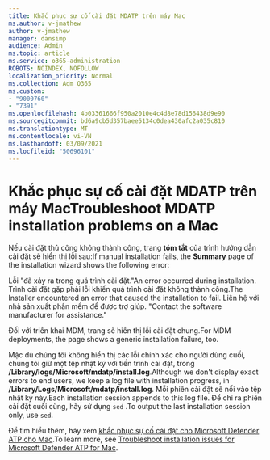 ```yaml
---
title: Khắc phục sự cố cài đặt MDATP trên máy Mac
ms.author: v-jmathew
author: v-jmathew
manager: dansimp
audience: Admin
ms.topic: article
ms.service: o365-administration
ROBOTS: NOINDEX, NOFOLLOW
localization_priority: Normal
ms.collection: Adm_O365
ms.custom:
- "9000760"
- "7391"
ms.openlocfilehash: 4b03361666f950a2010e4c4d8e78d156438d9e90
ms.sourcegitcommit: bd6a9cb5d357baee5134c0dea430afc2a035c810
ms.translationtype: MT
ms.contentlocale: vi-VN
ms.lasthandoff: 03/09/2021
ms.locfileid: "50696101"
---
```

# <a name="troubleshoot-mdatp-installation-problems-on-a-mac"></a><span data-ttu-id="875a8-102">Khắc phục sự cố cài đặt MDATP trên máy Mac</span><span class="sxs-lookup"><span data-stu-id="875a8-102">Troubleshoot MDATP installation problems on a Mac</span></span>

<span data-ttu-id="875a8-103">Nếu cài đặt thủ công không thành công, trang **tóm tắt** của trình hướng dẫn cài đặt sẽ hiển thị lỗi sau:</span><span class="sxs-lookup"><span data-stu-id="875a8-103">If manual installation fails, the **Summary** page of the installation wizard shows the following error:</span></span>

<span data-ttu-id="875a8-104">Lỗi "đã xảy ra trong quá trình cài đặt.</span><span class="sxs-lookup"><span data-stu-id="875a8-104">"An error occurred during installation.</span></span> <span data-ttu-id="875a8-105">Trình cài đặt gặp phải lỗi khiến quá trình cài đặt không thành công.</span><span class="sxs-lookup"><span data-stu-id="875a8-105">The Installer encountered an error that caused the installation to fail.</span></span> <span data-ttu-id="875a8-106">Liên hệ với nhà sản xuất phần mềm để được trợ giúp. "</span><span class="sxs-lookup"><span data-stu-id="875a8-106">Contact the software manufacturer for assistance."</span></span>

<span data-ttu-id="875a8-107">Đối với triển khai MDM, trang sẽ hiển thị lỗi cài đặt chung.</span><span class="sxs-lookup"><span data-stu-id="875a8-107">For MDM deployments, the page shows a generic installation failure, too.</span></span>

<span data-ttu-id="875a8-108">Mặc dù chúng tôi không hiển thị các lỗi chính xác cho người dùng cuối, chúng tôi giữ một tệp nhật ký với tiến trình cài đặt, trong **/Library/logs/Microsoft/mdatp/install.log**.</span><span class="sxs-lookup"><span data-stu-id="875a8-108">Although we don't display exact errors to end users, we keep a log file with installation progress, in **/Library/Logs/Microsoft/mdatp/install.log**.</span></span> <span data-ttu-id="875a8-109">Mỗi phiên cài đặt sẽ nối vào tệp nhật ký này.</span><span class="sxs-lookup"><span data-stu-id="875a8-109">Each installation session appends to this log file.</span></span> <span data-ttu-id="875a8-110">Để chỉ ra phiên cài đặt cuối cùng, hãy sử dụng `sed` .</span><span class="sxs-lookup"><span data-stu-id="875a8-110">To output the last installation session only, use `sed`.</span></span>

<span data-ttu-id="875a8-111">Để tìm hiểu thêm, hãy xem [khắc phục sự cố cài đặt cho Microsoft Defender ATP cho Mac](https://go.microsoft.com/fwlink/?linkid=2144615).</span><span class="sxs-lookup"><span data-stu-id="875a8-111">To learn more, see [Troubleshoot installation issues for Microsoft Defender ATP for Mac](https://go.microsoft.com/fwlink/?linkid=2144615).</span></span>
